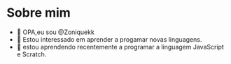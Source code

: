 # Sobre mim

- 👋 OPA,eu sou @Zoniquekk
- 👀 Estou interessado em aprender a progamar novas linguagens.
- 🌱 estou aprendendo recentemente a programar a linguagem JavaScript e Scratch.
